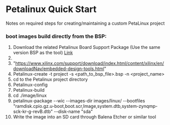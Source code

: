 # Petalinux Quick Start
Notes on required steps for creating/maintaining a custom PetaLinux project



###  boot images build directly from the BSP: 

1. Download the related Petalinux Board Support Package (Use the same version BSP as the tool) [Link](https://www.xilinx.com/support/download/index.html/content/xilinx/en/downloadNav/embedded-design-tools.html)
2.
3. "https://www.xilinx.com/support/download/index.html/content/xilinx/en/downloadNav/embedded-design-tools.html"
1. Petalinux-create -t project -s <path_to_bsp_file>.bsp -n <project_name>
2. cd to the Petalinux project directory
3. Petalinux-config
4. Petalinux-build
5. cd ./image/linux
6. petalinux-package --wic --images-dir images/linux/ --bootfiles "ramdisk.cpio.gz.u-boot,boot.scr,Image,system.dtb,system-zynqmp-sck-kr-g-revB.dtb" --disk-name "sda"
7. Write the image into an SD card through Balena Etcher or similar tool

